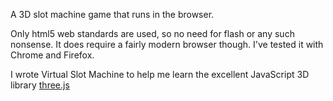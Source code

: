 A 3D slot machine game that runs in the browser.

Only html5 web standards are used, so no need for flash or any such nonsense. It does require a fairly modern browser though. I've tested it with Chrome and Firefox.

I wrote Virtual Slot Machine to help me learn the excellent JavaScript 3D library [three.js](http://threejs.org/)